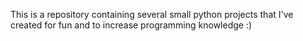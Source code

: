 This is a repository containing several small python projects that I've created for fun and to increase programming knowledge :)
